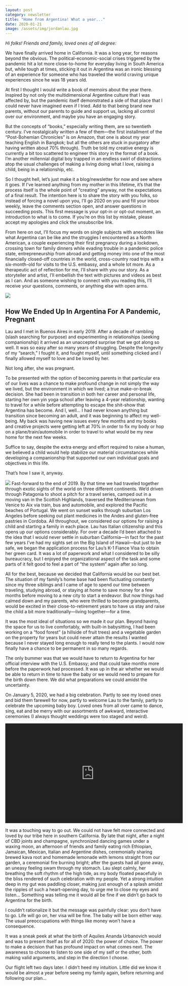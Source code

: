 ```yaml
---
layout: post
category: newsletter
title: "Home from Argentina! What a year..."
date: 2020-01-21
image: /assets/img/jordanlau.jpg
---
```


<em>Hi folks! Friends and family, loved ones of all degree:</em>

We have finally arrived home in California. It was a long year, for reasons beyond the obvious. The political-economic-social crises triggered by the pandemic hit a lot more close-to-home for everyday living in South America but, while tough at times, sticking it out in Argentina was an ironic blessing of an experience for someone who has traveled the world craving unique experiences since he was 18 years old.

At first I thought I would write a book of memoirs about the year there. Inspired by not only the multidimensional Argentine culture that I was affected by, but the pandemic itself demonstrated a side of that place that I could never have imagined even if I tried. Add to that being brand new parents, without our parents to guide and support us, lacking all control over our environment, and maybe you have an engaging story.

But the concepts of “books,” especially writing them, are so twentieth century. I’ve nostalgically written a few of them—the first installment of the “Post-Bohemian Chronicles” is on Amazon, that one is about my year teaching English in Bangkok; but all the others are stuck in purgatory after having written about 70% through). Truth be told my creative energy is currently a bit too scattered to engineer this story in the format of a book. I’m another millennial digital boy trapped in an endless swirl of distractions atop the usual challenges of making a living doing what I love, raising a child, being in a relationship, etc.

So I thought hell, let’s just make it a blog/newsletter for now and see where it goes. If I’ve learned anything from my mother in this lifetime, it’s that the process itself is the whole point of “creating” anyway, not the expectations of a final result. The intention here is to share the story with you folks, so instead of forcing a novel upon you, I’ll go 2020 on you and fill your inbox weekly, leave the comments section open, and answer questions in succeeding posts. This first message is your opt-in or opt-out moment, an introduction to what is to come. If you’re on this list by mistake, please accept my apologies and click the unsubscribe link.
 
From here on out, I’ll focus my words on single subjects with anecdotes like what Argentina can be like and the struggles I encountered as a North American, a couple experiencing their first pregnancy during a lockdown, crossing town for family dinners while evading trouble in a pandemic police state, entrepreneurship from abroad and getting money into one of the most financially closed-off countries in the world, cross-country road trips with a six-month-old for visits to the U.S. embassy, and a whole lot more. 
As a therapeutic act of reflection for me, I’ll share with you our story. As a storyteller and artist, I’ll embellish the text with pictures and videos as best as I can. And as someone wishing to connect with you reading this, I’ll receive your questions, comments, or anything else with open arms.

<img src="../assets/img/laujordan.jpg">

## How We Ended Up In Argentina For A Pandemic, Pregnant
Lau and I met in Buenos Aires in early 2019. After a decade of rambling (slash searching for purpose) and experimenting in relationships (seeking companionship) it arrived as an unaccepted surprise that we got along so well. It was so easy after so many years of struggling. Despite the longevity of my “search,” I fought it, and fought myself, until something clicked and I finally allowed myself to love and be loved by her. 

Not long after, she was pregnant.

To be presented with the option of becoming parents in that particular era of our lives was a chance to make profound change in not simply the way we lived, but the environment in which we lived; a true make-or-break decision. She had been in transition in both her career and personal life, starting her own yin yoga school after leaving a 4-year relationship, wanting to travel for a while before attempting to escape the shit-show that Argentina has become. And I, well… I had never known anything but transition since becoming an adult, and it was beginning to affect my well-being. My back was having new issues every few months and my books and creative projects were getting left at 70% in order to fix my body or hop on a plane/train/automobile in order to travel to what would be my new home for the next few weeks. 

Suffice to say, despite the extra energy and effort required to raise a human, we believed a child would help stabilize our material circumstances while developing a companionship that supported our own individual goals and objectives in this life.

That’s how I saw it, anyway.

<img src="../assets/img/jorlauscotland.jpg">
Fast-forward to the end of 2019. By that time we had traveled together through exotic sights of the world on three different continents. We’d driven through Patagonia to shoot a pitch for a travel series, camped out in a moving van in the Scottish Highlands, traversed the Mediterranean from Venice to Aix via train, bus and automobile, and explored the Pacific beaches of Portugal. We went  on sunset walks through suburban Los Angeles before seeking out plant medicines in the Andes and gluten-free pastries in Cordoba. 
All throughout, we considered our options for raising a child and starting a family in each place. Lau has Italian citizenship and this opens up our options considerably. For over a decade I’d been attached to the idea that I would never settle in suburban California—in fact for the past few years I’ve had my sights set on the Big Island of Hawaii—but just to be safe, we began the application process for Lau’s K-1 Fiance Visa to obtain her green card. It was a lot of paperwork and what I considered to be silly bureaucracy, but I enjoyed the organizational aspect of the task and some parts of it felt good to feel a part of “the system” again after so long.

All for the best, because we decided that California would be our best bet. The situation of my family’s home base had been fluctuating constantly since my three siblings and I came of age to spend our time between traveling, studying abroad, or staying at home to save money for a few months before moving to a new city to start a endeavor. But now things had calmed down and my parents, who were thrilled to become grandparents, would be excited in their close-to-retirement years to have us stay and raise the child a bit more traditionally—living together—for a time.

It was the most ideal of situations so we made it our plan. Beyond having the space for us to live comfortably, with built-in babysitting, I had been working on a “food forest” (a hillside of fruit trees) and a vegetable garden on the property for years but could never attain the results I wanted because I never stayed long enough to really tend to the plants. I would now finally have a chance to be permanent in so many regards. 

The only bummer was that we would have to return to Argentina for her official interview with the U.S. Embassy; and that could take months more before the paperwork had processed. It was up in the air whether we would be able to return in time to have the baby or we would need to prepare for the birth down there. We did what preparations we could amidst the uncertainty.

On January 5, 2020, we had a big celebration. Partly to see my loved ones and bid them farewell for now, partly to welcome Lau to the family, partly to celebrate the upcoming baby boy. Loved ones from all over came to dance, sing, eat and be merry with our assortments of awkward, interactive ceremonies (I always thought weddings were too staged and weird). 

<a name="video"></a>
<iframe style="filter: invert();" width="560" height="315" sandbox="allow-same-origin allow-scripts allow-popups" src="https://perceptiontravel.tv/videos/embed/9365c189-5480-4faa-8558-91fcd681e5c0?warningTitle=0" frameborder="0" allowfullscreen></iframe>

It was a touching way to go out. We could not have felt more connected and loved by our tribe here in southern California. By late that night, after a night of CBD joints and champagne, synchronized dancing games under a waxing moon, an afternoon of friends and family eating rich Ethiopian, Jamaican, Mexican, Italian and Argentine dishes, ceremonially sharing brewed kava root and homemade lemonade with lemons straight from our garden, a ceremonial fire burning bright; after the guests had all gone away, an uneasy feeling swam through my stomach. Lau slept calmly, her breathing the soft rhythm of the high tide, as my body floated peacefully in the bliss rendered of such celebration with my people. Yet a strong intuition deep in my gut was paddling closer, making just enough of a splash amidst the ripples of such a heart-opening day, to urge me to close my eyes and listen…
Something was telling me it would all be fine if we didn’t go back to Argentina for the birth. 

I couldn’t rationalize it but the message was painfully clear: you don’t have to go. Life will go on, her visa will be fine. The baby will be born either way. The usual preoccupations with things like money won’t have a consequence.

It was a sneak peek at what the birth of Aquiles Ananda Urbanovich would and was to present itself as for all of 2020: the power of choice. The power to make a decision that has profound impact on what comes next. The awareness to choose to listen to one side of my self or the other, both making valid arguments, and step in the direction I choose.

Our flight left two days later. I didn’t heed my intuition. Little did we know it would be almost a year before seeing my family again, before returning and following our plan...
